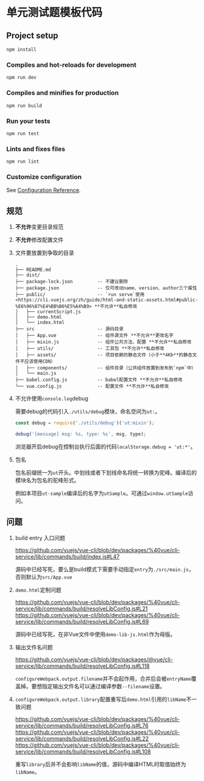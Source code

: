 # 单元测试题模板代码

## Project setup
```
npm install
```

### Compiles and hot-reloads for development
```
npm run dev
```

### Compiles and minifies for production
```
npm run build
```

### Run your tests
```
npm run test
```

### Lints and fixes files
```
npm run lint
```

### Customize configuration
See [Configuration Reference](https://cli.vuejs.org/config/).


## 规范

1. **不允许**变更目录规范
2. **不允许**修改配置文件
3. 文件要放置到争取的目录

	```
	.
	├── README.md
	├── dist/
	├── package-lock.json         -- 不建议删除
	├── package.json              -- 仅可改动name、version、author三个属性
	├── public/                   -- `run serve`使用<https://cli.vuejs.org/zh/guide/html-and-static-assets.html#public-%E6%96%87%E4%BB%B6%E5%A4%B9> **不允许**私自修改
	│   ├── currentScript.js
	│   ├── demo.html
	│   └── index.html
	├── src                       -- 源码目录
	│   ├── App.vue               -- 组件源文件 **不允许**更改名字
	│   ├── mixin.js              -- 组件公共方法、配置 **不允许**私自修改
	│   ├── utils/                -- 工具包 **不允许**私自修改
	│   ├── assets/               -- 项目依赖的静态文件（小于**4Kb**的静态文件不应该使用CDN）
	│   ├── components/           -- 组件目录（公共组件放置到发布到`npm`中）
	│   └── main.js 
	├── babel.config.js           -- babel配置文件 **不允许**私自修改
	└── vue.config.js             -- 配置文件 **不允许**私自修改
	```
4. 不允许使用`console.log`debug

	需要debug的代码引入`./utils/debug`模块，命名空间为`ut:`。
	
	``` js 
	const debug = require('./utils/debug')('ut:mixin');
	
	debug('[message] msg: %s, type: %s', msg, type);
	```
	
	浏览器开启debug在控制台执行后面的代码`localStorage.debug = 'ut:*'`。

5. 包名

	包名前缀统一为`ut`开头。中划线或者下划线命名将统一转换为驼峰。编译后的模块名为包名的驼峰形式。
	
	例如本项目`ut-sample`编译后的名字为`utSample`。可通过`window.utSample`访问。
	

## 问题

1. build entry 入口问题

    <https://github.com/vuejs/vue-cli/blob/dev/packages/%40vue/cli-service/lib/commands/build/index.js#L47>
    
	源码中已经写死，要么是build模式下需要手动指定`entry`为`./src/main.js`，否则默认为`src/App.vue`

2. `demo.html`定制问题

    <https://github.com/vuejs/vue-cli/blob/dev/packages/%40vue/cli-service/lib/commands/build/resolveLibConfig.js#L21>
    <https://github.com/vuejs/vue-cli/blob/dev/packages/%40vue/cli-service/lib/commands/build/resolveLibConfig.js#L69>

	源码中已经写死，在非Vue文件中使用`demo-lib-js.html`作为母版。
    
3. 输出文件名问题

	<https://github.com/vuejs/vue-cli/blob/dev/packages/@vue/cli-service/lib/commands/build/resolveLibConfig.js#L118>

	`configureWebpack.output.filename`并不会起作用，合并后会被`entryName`覆盖掉。要想指定输出文件名可以通过编译参数`--filename`设置。

4. `configureWebpack.output.library`配置重写后`demo.html`引用的`libName`不一致问题

	<https://github.com/vuejs/vue-cli/blob/dev/packages/%40vue/cli-service/lib/commands/build/resolveLibConfig.js#L76>
	<https://github.com/vuejs/vue-cli/blob/dev/packages/%40vue/cli-service/lib/commands/build/resolveLibConfig.js#L22>
	<https://github.com/vuejs/vue-cli/blob/dev/packages/%40vue/cli-service/lib/commands/build/resolveLibConfig.js#L108>

	重写`library`后并不会影响`libName`的值，源码中编译HTML时取值始终为`libName`。